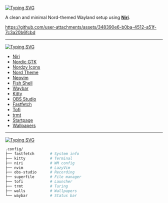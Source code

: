 [![Typing SVG](https://readme-typing-svg.herokuapp.com?font=Fira+Code&size=24&duration=8000&pause=1000&color=d8dee9&width=435&lines=❄️++Niri+%2B+Nord+Dots)](https://git.io/typing-svg)

A clean and minimal Nord-themed Wayland setup using [**Niri**](https://github.com/YaLTeR/niri).

https://github.com/user-attachments/assets/348390e6-b0ba-4512-a51f-7c3a20b6fcbd

---

[![Typing SVG](https://readme-typing-svg.herokuapp.com?font=Fira+Code&size=24&duration=8000&pause=1000&color=5E81AC&width=435&lines=PROGRAMS)](https://git.io/typing-svg)
- [Niri](https://github.com/YaLTeR/niri)
- [Nordic GTK](https://github.com/EliverLara/Nordic)
- [Nordzy Icons](https://github.com/MolassesLover/Nordzy-icon)
- [Nord Theme](https://www.nordtheme.com/)
- [Neovim](https://neovim.io/)
- [Fish Shell](https://fishshell.com/)
- [Waybar](https://github.com/Alexays/Waybar)
- [Kitty](https://sw.kovidgoyal.net/kitty/)
- [OBS Studio](https://obsproject.com/)
- [Fastfetch](https://github.com/fastfetch-cli/fastfetch)
- [Tofi](https://github.com/philj56/tofi)
- [trmt](https://github.com/cenonym/trmt)
- [Startpage](https://addons.mozilla.org/en-US/firefox/addon/nord-inspired-startpage/)
- [Wallpapers](./.config/walls)

---

 [![Typing SVG](https://readme-typing-svg.herokuapp.com?font=Fira+Code&size=24&duration=8000&pause=1000&color=5E81AC&width=435&lines=DIRECTORIES)](https://git.io/typing-svg) 
```bash
.config/
├── fastfetch       # System info
├── kitty           # Terminal
├── niri            # WM config
├── nvim            # LazyVim
├── obs-studio      # Recording
├── superfile       # File manager
├── tofi            # Launcher
├── trmt            # Turing 
├── walls           # Wallpapers
└── waybar          # Status bar
